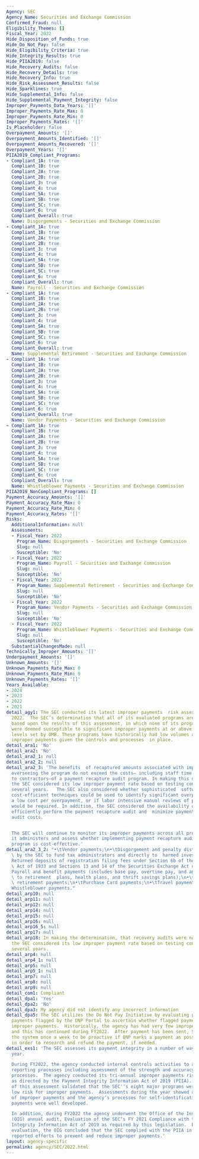 ```yaml
---
Agency: SEC
Agency_Name: Securities and Exchange Commission
Confirmed_Fraud: null
Eligibility_Themes: []
Fiscal_Year: 2022
Hide_Disposition_of_Funds: true
Hide_Do_Not_Pay: false
Hide_Eligibility_Criteria: true
Hide_Integrity_Results: true
Hide_PIIA2019: false
Hide_Recovery_Audits: false
Hide_Recovery_Details: true
Hide_Recovery_Info: true
Hide_Risk_Assessment_Results: false
Hide_Sparklines: true
Hide_Supplemental_Info: false
Hide_Supplemental_Payment_Integrity: false
Improper_Payments_Data_Years: '[]'
Improper_Payments_Rate_Max: 0
Improper_Payments_Rate_Min: 0
Improper_Payments_Rates: '[]'
Is_Placeholder: false
Overpayment_Amounts: '[]'
Overpayment_Amounts_Identified: '[]'
Overpayment_Amounts_Recovered: '[]'
Overpayment_Years: '[]'
PIIA2019_Compliant_Programs:
- Compliant_1A: true
  Compliant_1B: true
  Compliant_2A: true
  Compliant_2B: true
  Compliant_3: true
  Compliant_4: true
  Compliant_5A: true
  Compliant_5B: true
  Compliant_5C: true
  Compliant_6: true
  Compliant_Overall: true
  Name: Disgorgements - Securities and Exchange Commission
- Compliant_1A: true
  Compliant_1B: true
  Compliant_2A: true
  Compliant_2B: true
  Compliant_3: true
  Compliant_4: true
  Compliant_5A: true
  Compliant_5B: true
  Compliant_5C: true
  Compliant_6: true
  Compliant_Overall: true
  Name: Payroll - Securities and Exchange Commission
- Compliant_1A: true
  Compliant_1B: true
  Compliant_2A: true
  Compliant_2B: true
  Compliant_3: true
  Compliant_4: true
  Compliant_5A: true
  Compliant_5B: true
  Compliant_5C: true
  Compliant_6: true
  Compliant_Overall: true
  Name: Supplemental Retirement - Securities and Exchange Commission
- Compliant_1A: true
  Compliant_1B: true
  Compliant_2A: true
  Compliant_2B: true
  Compliant_3: true
  Compliant_4: true
  Compliant_5A: true
  Compliant_5B: true
  Compliant_5C: true
  Compliant_6: true
  Compliant_Overall: true
  Name: Vendor Payments - Securities and Exchange Commission
- Compliant_1A: true
  Compliant_1B: true
  Compliant_2A: true
  Compliant_2B: true
  Compliant_3: true
  Compliant_4: true
  Compliant_5A: true
  Compliant_5B: true
  Compliant_5C: true
  Compliant_6: true
  Compliant_Overall: true
  Name: Whistleblower Payments - Securities and Exchange Commission
PIIA2019_NonCompliant_Programs: []
Payment_Accuracy_Amounts: '[]'
Payment_Accuracy_Rate_Max: 0
Payment_Accuracy_Rate_Min: 0
Payment_Accuracy_Rates: '[]'
Risks:
  AdditionalInformation: null
  Assessments:
  - Fiscal_Year: 2022
    Program_Name: Disgorgements - Securities and Exchange Commission
    Slug: null
    Susceptible: 'No'
  - Fiscal_Year: 2022
    Program_Name: Payroll - Securities and Exchange Commission
    Slug: null
    Susceptible: 'No'
  - Fiscal_Year: 2022
    Program_Name: Supplemental Retirement - Securities and Exchange Commission
    Slug: null
    Susceptible: 'No'
  - Fiscal_Year: 2022
    Program_Name: Vendor Payments - Securities and Exchange Commission
    Slug: null
    Susceptible: 'No'
  - Fiscal_Year: 2022
    Program_Name: Whistleblower Payments - Securities and Exchange Commission
    Slug: null
    Susceptible: 'No'
  SubstantialChangesMade: null
Technically_Improper_Amounts: '[]'
Underpayment_Amounts: '[]'
Unknown_Amounts: '[]'
Unknown_Payments_Rate_Max: 0
Unknown_Payments_Rate_Min: 0
Unknown_Payments_Rates: '[]'
Years_Available:
- 2024
- 2023
- 2022
- 2021
detail_agy1: The SEC conducted its latest improper payments  risk assessment in FY
  2022.  The SEC’s determination that all of its evaluated programs are low risk is
  based upon the results of this assessment, in which none of its programs/activities
  were deemed susceptible to significant improper payments at or above the threshold
  levels set by OMB. These programs have historically had low volumes and risks  of
  improper payments given the controls and processes  in place.
detail_ara1: 'No'
detail_ara2: 'No'
detail_ara2_1: null
detail_ara2_2: null
detail_ara2_3: 'The benefits  of recaptured amounts associated with implementing and
  overseeing the program do not exceed the costs— including staff time and payments
  to contractors—of a payment recapture audit program. In making this determination,
  the SEC considered its low improper payment rate based on testing conducted over
  several years.   The SEC also considered whether sophisticated  software and other
  cost-efficient techniques could be used to identify significant overpayments at
  a low cost per overpayment, or if labor intensive manual reviews of paper documentation
  would be required. In addition, the SEC considered the availability of tools to
  efficiently perform the payment recapture audit and  minimize payment recapture
  audit costs.


  The SEC will continue to monitor its improper payments across all programs and activities
  it administers and assess whether implementing payment recapture audits for each
  program is cost-effective.'
detail_ara2_3_2: "•\tVendor payments;\n•\tDisgorgement and penalty distributions (made\
  \ by the SEC to fund tax administrators and directly to  harmed investors);\n•\t\
  Returned deposits of registration filing fees under Section 6b of the Securities\
  \ Act of 1933 and Sections 13 and 14 of the Securities Exchange Act of 1934;\n•\t\
  Payroll and benefit payments (includes base pay, overtime pay, and agency contributions\
  \ to retirement  plans, health plans, and thrift savings plans);\n•\tSupplemental\
  \ retirement payments;\n•\tPurchase Card payments;\n•\tTravel payments; and\n•\t\
  Whistleblower payments."
detail_arp10: null
detail_arp11: null
detail_arp12: null
detail_arp14: null
detail_arp15: null
detail_arp16: null
detail_arp16_5: null
detail_arp17: null
detail_arp18: In making the determination, that recovery audits were not cost effective,
  the SEC considered its low improper payment rate based on testing conducted over
  several years.
detail_arp4: null
detail_arp4_1: null
detail_arp5: null
detail_arp5_1: null
detail_arp7: null
detail_arp8: null
detail_arp9: null
detail_com1: Compliant
detail_dpa1: 'Yes'
detail_dpa2: 'No'
detail_dpa3: My agency did not identify any incorrect information
detail_dpa5: The SEC utilizes the Do Not Pay Initiative by evaluating possible improper
  payments flagged by the DNP Portal to ascertain whether flagged payments are actual
  improper payments.  Historically, the agency has had very few improper payments
  and this has continued during FY2022.  After payment has been sent, SEC monitors
  the system once a week to be proactive if DNP marks a payment as possibly improper
  in order to research and refund the payment, if needed.
detail_exs1: 'The SEC assesses its payment integrity in a number of ways each fiscal
  year.

  During FY2022, the agency conducted internal controls activities to assess its financial
  reporting processes including assessment of the strength and accuracy of its payment
  processes.  The agency conducted its tri-annual improper payments risk assessment
  as directed by the Payment Integrity Information Act of 2019 (PIIA).  The results
  of this assessment validated that the SEC''s eight major programs were still at
  low risk for improper payments.  Assessments during the year showed a very low level
  of improper payments and the agency’s processes for self-identification of these
  payments were well developed.

  In addition, during FY2022 the agency underwent the Office of the Inspector General
  (OIG) annual audit, Evaluation of the SEC’s FY 2021 Compliance with the Payment
  Integrity Information Act of 2019 as required by this legislation.  Based on this
  evaluation, the OIG concluded that the SEC complied with the PIIA in FY 2021 and
  reported efforts to prevent and reduce improper payments.'
layout: agency-specific
permalink: agency/SEC/2022.html
---
```

